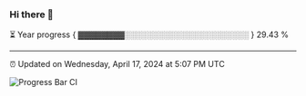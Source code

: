 ### Hi there 👋

⏳ Year progress { ▓▓▓▓▓▓▓▓░░░░░░░░░░░░░░░░░░░░░░ } 29.43 %

---

⏰ Updated on Wednesday, April 17, 2024 at 5:07 PM UTC

![Progress Bar CI](https://github.com/arthurbuhl/arthurbuhl/workflows/Progress%20Bar%20CI/badge.svg)
